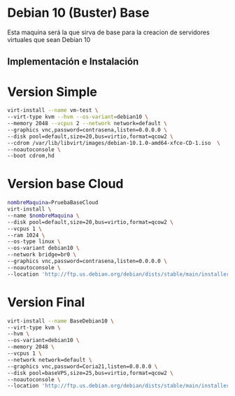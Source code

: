 # Debian 10 (Buster) Base
Esta maquina será la que sirva de base para la creacion de servidores virtuales que sean Debian 10
## Implementación e Instalación
# Version Simple

```bash
virt-install --name vm-test \
--virt-type kvm --hvm --os-variant=debian10 \
--memory 2048 --vcpus 2 --network network=default \
--graphics vnc,password=contrasena,listen=0.0.0.0 \
--disk pool=default,size=20,bus=virtio,format=qcow2 \
--cdrom /var/lib/libvirt/images/debian-10.1.0-amd64-xfce-CD-1.iso  \
--noautoconsole \
--boot cdrom,hd
```

# Version base Cloud

```bash
nombreMaquina=PruebaBaseCloud
virt-install \
--name $nombreMaquina \
--disk pool=default,size=20,bus=virtio,format=qcow2 \
--vcpus 1 \
--ram 1024 \
--os-type linux \
--os-variant debian10 \
--network bridge=br0 \
--graphics vnc,password=contrasena,listen=0.0.0.0 \
--noautoconsole \
--location 'http://ftp.us.debian.org/debian/dists/stable/main/installer-amd64/'
```

# Version Final

```bash
virt-install --name BaseDebian10 \
--virt-type kvm \
--hvm \
--os-variant=debian10 \
--memory 2048 \
--vcpus 1 \
--network network=default \
--graphics vnc,password=Coria21,listen=0.0.0.0 \
--disk pool=baseVPS,size=25,bus=virtio,format=qcow2 \
--noautoconsole \
--location 'http://ftp.us.debian.org/debian/dists/stable/main/installer-amd64/'
```